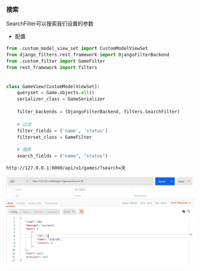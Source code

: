 ### 搜索

SearchFilter可以搜索我们设置的参数

- 配置

```python
from .custom_model_view_set import CustomModelViewSet
from django_filters.rest_framework import DjangoFilterBackend
from .custom_filter import GameFilter
from rest_framework import filters


class GameView(CustomModelViewSet):
    queryset = Game.objects.all()
    serializer_class = GameSerializer

    filter_backends = (DjangoFilterBackend, filters.SearchFilter)

    # 过滤
    filter_fields = ('name', 'status')
    filterset_class = GameFilter

    # 搜索
    search_fields = ("name", "status")
```

```
http://127.0.0.1:8000/api/v1/games/?search=天
```

![](images/0082zybply1gbxno83n0vj31hs0pijun.jpg)

